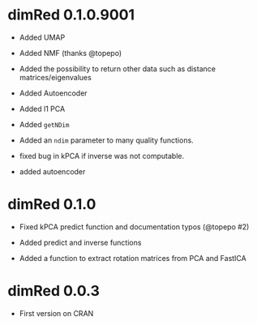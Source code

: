 
# dimRed 0.1.0.9001

  * Added UMAP

  * Added NMF (thanks @topepo)

  * Added the possibility to return other data such as distance
    matrices/eigenvalues

  * Added Autoencoder

  * Added l1 PCA

  * Added `getNDim`

  * Added an `ndim` parameter to many quality functions.

  * fixed bug in kPCA if inverse was not computable.

  * added autoencoder

# dimRed 0.1.0

  * Fixed kPCA predict function and documentation typos (@topepo #2)

  * Added predict and inverse functions

  * Added a function to extract rotation matrices from PCA and FastICA

# dimRed 0.0.3

  * First version on CRAN
